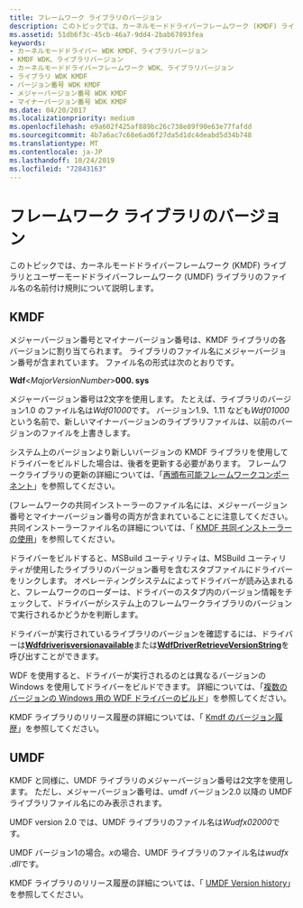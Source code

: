 ```yaml
---
title: フレームワーク ライブラリのバージョン
description: このトピックでは、カーネルモードドライバーフレームワーク (KMDF) ライブラリとユーザーモードドライバーフレームワーク (UMDF) ライブラリのファイル名の名前付け規則について説明します。
ms.assetid: 51db6f3c-45cb-46a7-9dd4-2bab67893fea
keywords:
- カーネルモードドライバー WDK KMDF、ライブラリバージョン
- KMDF WDK、ライブラリバージョン
- カーネルモードドライバーフレームワーク WDK、ライブラリバージョン
- ライブラリ WDK KMDF
- バージョン番号 WDK KMDF
- メジャーバージョン番号 WDK KMDF
- マイナーバージョン番号 WDK KMDF
ms.date: 04/20/2017
ms.localizationpriority: medium
ms.openlocfilehash: e9a602f425af889bc26c738e89f90e63e77fafdd
ms.sourcegitcommit: 4b7a6ac7c68e6ad6f27da5d1dc4deabd5d34b748
ms.translationtype: MT
ms.contentlocale: ja-JP
ms.lasthandoff: 10/24/2019
ms.locfileid: "72843163"
---
```

# <a name="framework-library-versioning"></a>フレームワーク ライブラリのバージョン


このトピックでは、カーネルモードドライバーフレームワーク (KMDF) ライブラリとユーザーモードドライバーフレームワーク (UMDF) ライブラリのファイル名の名前付け規則について説明します。

## <a name="kmdf"></a>KMDF


メジャーバージョン番号とマイナーバージョン番号は、KMDF ライブラリの各バージョンに割り当てられます。 ライブラリのファイル名にメジャーバージョン番号が含まれています。 ファイル名の形式は次のとおりです。

**Wdf**&lt;*MajorVersionNumber*&gt;**000. sys**

メジャーバージョン番号は2文字を使用します。 たとえば、ライブラリのバージョン1.0 のファイル名は*Wdf01000*です。 バージョン1.9、1.11 なども*Wdf01000*という名前で、新しいマイナーバージョンのライブラリファイルは、以前のバージョンのファイルを上書きします。

システム上のバージョンより新しいバージョンの KMDF ライブラリを使用してドライバーをビルドした場合は、後者を更新する必要があります。 フレームワークライブラリの更新の詳細については、「[再頒布可能フレームワークコンポーネント](installation-components-for-kmdf-drivers.md)」を参照してください。

(フレームワークの共同インストーラーのファイル名には、メジャーバージョン番号とマイナーバージョン番号の両方が含まれていることに注意してください。 共同インストーラーファイル名の詳細については、「 [KMDF 共同インストーラーの使用](installing-the-framework-s-co-installer.md)」を参照してください。

ドライバーをビルドすると、MSBuild ユーティリティは、MSBuild ユーティリティが使用したライブラリのバージョン番号を含むスタブファイルにドライバーをリンクします。 オペレーティングシステムによってドライバーが読み込まれると、フレームワークのローダーは、ドライバーのスタブ内のバージョン情報をチェックして、ドライバーがシステム上のフレームワークライブラリのバージョンで実行されるかどうかを判断します。

ドライバーが実行されているライブラリのバージョンを確認するには、ドライバーは[**Wdfdriverisversionavailable**](https://docs.microsoft.com/windows-hardware/drivers/ddi/wdfdriver/nf-wdfdriver-wdfdriverisversionavailable)または[**WdfDriverRetrieveVersionString**](https://docs.microsoft.com/windows-hardware/drivers/ddi/wdfdriver/nf-wdfdriver-wdfdriverretrieveversionstring)を呼び出すことができます。

WDF を使用すると、ドライバーが実行されるのとは異なるバージョンの Windows を使用してドライバーをビルドできます。  詳細については、「[複数のバージョンの Windows 用の WDF ドライバーのビルド](https://docs.microsoft.com/windows-hardware/drivers/wdf/building-a-wdf-driver-for-multiple-versions-of-windows)」を参照してください。

KMDF ライブラリのリリース履歴の詳細については、「 [Kmdf のバージョン履歴](kmdf-version-history.md)」を参照してください。

## <a name="umdf"></a>UMDF


KMDF と同様に、UMDF ライブラリのメジャーバージョン番号は2文字を使用します。 ただし、メジャーバージョン番号は、umdf バージョン2.0 以降の UMDF ライブラリファイル名にのみ表示されます。

UMDF version 2.0 では、UMDF ライブラリのファイル名は*Wudfx02000*です。

UMDF バージョン1の場合。*x*の場合、UMDF ライブラリのファイル名は*wudfx .dll*です。

KMDF ライブラリのリリース履歴の詳細については、「 [UMDF Version history](umdf-version-history.md)」を参照してください。


